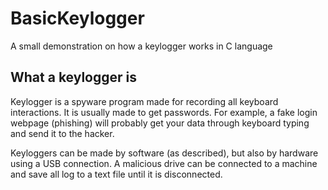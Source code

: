 # BasicKeylogger
A small demonstration on how a keylogger works in C language

## What a keylogger is

Keylogger is a spyware program made for recording all keyboard interactions. It is usually made to get passwords.
For example, a fake login webpage (phishing) will probably get your data through keyboard typing and send it to the hacker.  

Keyloggers can be made by software (as described), but also by hardware using a USB connection. A malicious drive can be connected
to a machine and save all log to a text file until it is disconnected.
